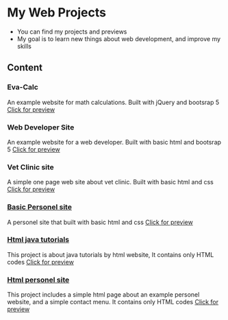# My Web Projects
- You can find my projects and previews
- My goal is to learn new things about web development, and improve my skills

## Content

### Eva-Calc 
An example website for math calculations. Built with jQuery and bootsrap 5 [Click for preview](https://burakhan29.github.io/web-projects/eva-calc/ "Click for preview")

### Web Developer Site
An example website for a web developer. Built with basic html and bootsrap 5 [Click for preview](https://burakhan29.github.io/web-projects/wDevApp/ "Click for preview")

### Vet Clinic site
A simple one page web site about vet clinic. Built with basic html and css [Click for preview](https://burakhan29.github.io/web-projects/vet-clinic/ "Click for preview")

### [Basic Personel site](https://github.com/brkunver/basic-personel)
A personel site that built with basic html and css [Click for preview](https://brkunver.github.io/basic-personel/)

### [Html java tutorials](https://github.com/brkunver/html-java-tutorial)
This project is about java tutorials by html website, It contains only HTML codes [Click for preview](https://brkunver.github.io/html-java-tutorial/ "Click for preview")

### [Html personel site](https://github.com/brkunver/basic-html)
This project includes a simple html page about an example personel website, and a simple contact menu. It contains only HTML codes  [Click for preview](https://brkunver.github.io/basic-html)
